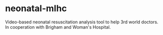 # neonatal-mlhc
Video-based neonatal resuscitation analysis tool to help 3rd world doctors. In cooperation with Brigham and Woman's Hospital.
